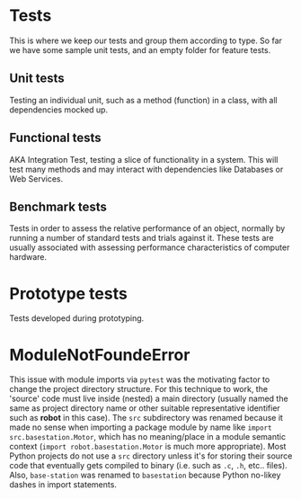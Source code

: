 # Tests
This is where we keep our tests and group them according to type.
So far we have some sample unit tests, and an empty folder for feature tests.

## Unit tests
Testing an individual unit, such as a method (function) in a class, with all dependencies mocked up.

## Functional tests
AKA Integration Test, testing a slice of functionality in a system. This will test many methods and may interact with dependencies like Databases or Web Services.

## Benchmark tests
Tests in order to assess the relative performance of an object, normally by running a number of standard tests and trials against it.
These tests are usually associated with assessing performance characteristics of computer hardware.

# Prototype tests
Tests developed during prototyping.

# ModuleNotFoundeError
This issue with module imports via `pytest` was the motivating factor to change the project directory structure. For this technique to work, the 'source' code must live inside (nested) a main directory (usually named the same as project directory name or other suitable representative identifier such as **robot** in this case). The `src` subdirectory was renamed because it made no sense when importing a package module by name like `import src.basestation.Motor`, which has no meaning/place in a module semantic context (`import robot.basestation.Motor` is much more appropriate). Most Python projects do not use a `src` directory unless it's for storing their source code that eventually gets compiled to binary (i.e. such as `.c`, `.h`, etc.. files). Also, `base-station` was renamed to `basestation` because Python no-likey dashes in import statements.


